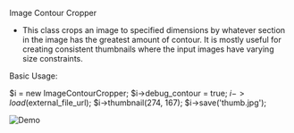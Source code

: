 Image Contour Cropper
- This class crops an image to specified dimensions by whatever section in the image has the greatest amount of contour. It is mostly useful for creating consistent thumbnails where the input images have varying size constraints.

Basic Usage:

$i = new ImageContourCropper;
$i->debug_contour = true;
$i->load($external_file_url);
$i->thumbnail(274, 167);
$i->save('thumb.jpg');

![Demo](https://raw.github.com/EricPKerr/Image-Contour-Cropper/master/demo/combined.jpg)